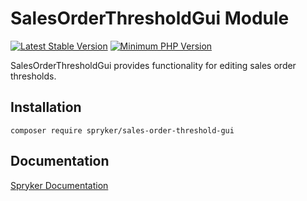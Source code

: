 # SalesOrderThresholdGui Module
[![Latest Stable Version](https://poser.pugx.org/spryker/sales-order-threshold-gui/v/stable.svg)](https://packagist.org/packages/spryker/sales-order-threshold-gui)
[![Minimum PHP Version](https://img.shields.io/badge/php-%3E%3D%207.3-8892BF.svg)](https://php.net/)

SalesOrderThresholdGui provides functionality for editing sales order thresholds.

## Installation

```
composer require spryker/sales-order-threshold-gui
```

## Documentation

[Spryker Documentation](https://academy.spryker.com/developing_with_spryker/module_guide/modules.html)
